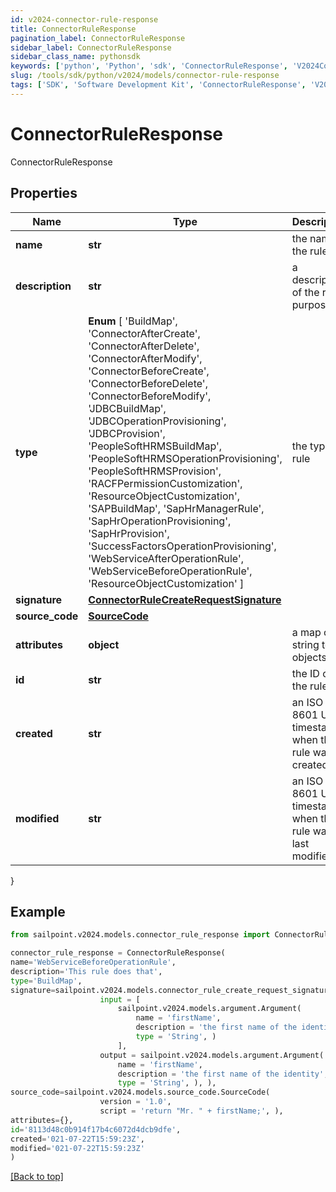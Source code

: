```yaml
---
id: v2024-connector-rule-response
title: ConnectorRuleResponse
pagination_label: ConnectorRuleResponse
sidebar_label: ConnectorRuleResponse
sidebar_class_name: pythonsdk
keywords: ['python', 'Python', 'sdk', 'ConnectorRuleResponse', 'V2024ConnectorRuleResponse'] 
slug: /tools/sdk/python/v2024/models/connector-rule-response
tags: ['SDK', 'Software Development Kit', 'ConnectorRuleResponse', 'V2024ConnectorRuleResponse']
---
```


# ConnectorRuleResponse

ConnectorRuleResponse

## Properties

Name | Type | Description | Notes
------------ | ------------- | ------------- | -------------
**name** | **str** | the name of the rule | [required]
**description** | **str** | a description of the rule's purpose | [optional] 
**type** |  **Enum** [  'BuildMap',    'ConnectorAfterCreate',    'ConnectorAfterDelete',    'ConnectorAfterModify',    'ConnectorBeforeCreate',    'ConnectorBeforeDelete',    'ConnectorBeforeModify',    'JDBCBuildMap',    'JDBCOperationProvisioning',    'JDBCProvision',    'PeopleSoftHRMSBuildMap',    'PeopleSoftHRMSOperationProvisioning',    'PeopleSoftHRMSProvision',    'RACFPermissionCustomization',    'ResourceObjectCustomization',    'SAPBuildMap',    'SapHrManagerRule',    'SapHrOperationProvisioning',    'SapHrProvision',    'SuccessFactorsOperationProvisioning',    'WebServiceAfterOperationRule',    'WebServiceBeforeOperationRule',    'ResourceObjectCustomization' ] | the type of rule | [required]
**signature** | [**ConnectorRuleCreateRequestSignature**](connector-rule-create-request-signature) |  | [optional] 
**source_code** | [**SourceCode**](source-code) |  | [required]
**attributes** | **object** | a map of string to objects | [optional] 
**id** | **str** | the ID of the rule | [required]
**created** | **str** | an ISO 8601 UTC timestamp when this rule was created | [required]
**modified** | **str** | an ISO 8601 UTC timestamp when this rule was last modified | [optional] 
}

## Example

```python
from sailpoint.v2024.models.connector_rule_response import ConnectorRuleResponse

connector_rule_response = ConnectorRuleResponse(
name='WebServiceBeforeOperationRule',
description='This rule does that',
type='BuildMap',
signature=sailpoint.v2024.models.connector_rule_create_request_signature.ConnectorRuleCreateRequest_signature(
                    input = [
                        sailpoint.v2024.models.argument.Argument(
                            name = 'firstName', 
                            description = 'the first name of the identity', 
                            type = 'String', )
                        ], 
                    output = sailpoint.v2024.models.argument.Argument(
                        name = 'firstName', 
                        description = 'the first name of the identity', 
                        type = 'String', ), ),
source_code=sailpoint.v2024.models.source_code.SourceCode(
                    version = '1.0', 
                    script = 'return "Mr. " + firstName;', ),
attributes={},
id='8113d48c0b914f17b4c6072d4dcb9dfe',
created='021-07-22T15:59:23Z',
modified='021-07-22T15:59:23Z'
)

```
[[Back to top]](#) 

